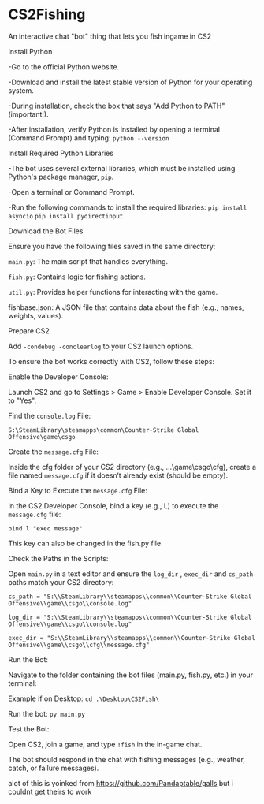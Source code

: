# CS2Fishing
An interactive chat "bot" thing that lets you fish ingame in CS2



Install Python

-Go to the official Python website.

-Download and install the latest stable version of Python for your operating system.

-During installation, check the box that says "Add Python to PATH" (important!).

-After installation, verify Python is installed by opening a terminal (Command Prompt) and typing:
```python --version```



Install Required Python Libraries

-The bot uses several external libraries, which must be installed using Python's package manager, ```pip```.

-Open a terminal or Command Prompt.

-Run the following commands to install the required libraries:
```pip install asyncio```
```pip install pydirectinput```



Download the Bot Files

Ensure you have the following files saved in the same directory:

```main.py```: The main script that handles everything.

```fish.py```: Contains logic for fishing actions.

```util.py```: Provides helper functions for interacting with the game.

fishbase.json: A JSON file that contains data about the fish (e.g., names, weights, values).



Prepare CS2

Add ```-condebug -conclearlog``` to your CS2 launch options.

To ensure the bot works correctly with CS2, follow these steps:

Enable the Developer Console:

Launch CS2 and go to Settings > Game > Enable Developer Console. Set it to "Yes".

Find the ```console.log``` File:

```S:\SteamLibrary\steamapps\common\Counter-Strike Global Offensive\game\csgo```

Create the ```message.cfg``` File:

Inside the cfg folder of your CS2 directory (e.g., ...\game\csgo\cfg), create a file named ```message.cfg``` if it doesn’t already exist (should be empty).

Bind a Key to Execute the ```message.cfg``` File:

In the CS2 Developer Console, bind a key (e.g., L) to execute the ```message.cfg``` file:

```bind l "exec message"```

This key can also be changed in the fish.py file.



Check the Paths in the Scripts:

Open ```main.py``` in a text editor and ensure the ```log_dir``` , ```exec_dir``` and ```cs_path``` paths match your CS2 directory:

```cs_path = "S:\\SteamLibrary\\steamapps\\common\\Counter-Strike Global Offensive\\game\\csgo\\console.log" ```

```log_dir = "S:\\SteamLibrary\\steamapps\\common\\Counter-Strike Global Offensive\\game\\csgo\\console.log" ```

```exec_dir = "S:\\SteamLibrary\\steamapps\\common\\Counter-Strike Global Offensive\\game\\csgo\\cfg\\message.cfg" ```



Run the Bot:

Navigate to the folder containing the bot files (main.py, fish.py, etc.) in your terminal:

Example if on Desktop: ```cd .\Desktop\CS2Fish\```

Run the bot: ```py main.py```



Test the Bot:

Open CS2, join a game, and type ```!fish``` in the in-game chat.

The bot should respond in the chat with fishing messages (e.g., weather, catch, or failure messages).

alot of this is yoinked from https://github.com/Pandaptable/galls but i couldnt get theirs to work 
